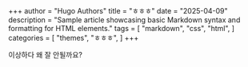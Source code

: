 +++
author = "Hugo Authors"
title = "ㅎㅎㅎ"
date = "2025-04-09"
description = "Sample article showcasing basic Markdown syntax and formatting for HTML elements."
tags = [
    "markdown",
    "css",
    "html",
]
categories = [
    "themes",
    "ㅎㅎㅎ",
]
+++

이상하다 왜 잘 안될까요?
